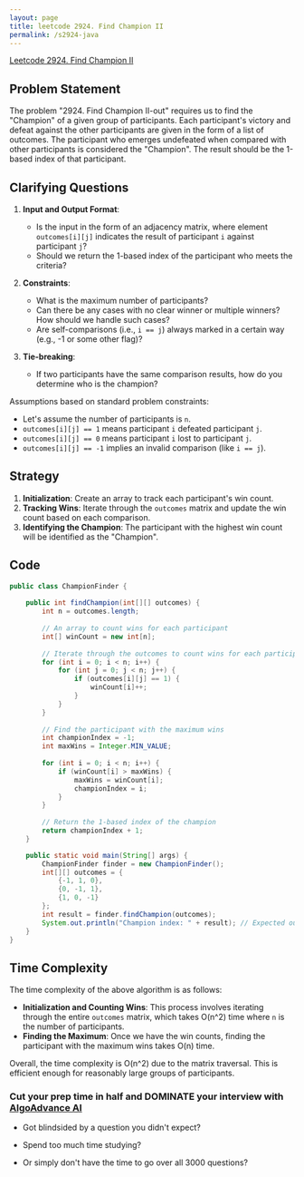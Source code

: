 ```yaml
---
layout: page
title: leetcode 2924. Find Champion II
permalink: /s2924-java
---
```

[Leetcode 2924. Find Champion II](https://algoadvance.github.io/algoadvance/l2924)
## Problem Statement

The problem "2924. Find Champion II-out" requires us to find the "Champion" of a given group of participants. Each participant's victory and defeat against the other participants are given in the form of a list of outcomes. The participant who emerges undefeated when compared with other participants is considered the "Champion". The result should be the 1-based index of that participant.

## Clarifying Questions

1. **Input and Output Format**: 
    - Is the input in the form of an adjacency matrix, where element `outcomes[i][j]` indicates the result of participant `i` against participant `j`?
    - Should we return the 1-based index of the participant who meets the criteria?

2. **Constraints**:
    - What is the maximum number of participants?
    - Can there be any cases with no clear winner or multiple winners? How should we handle such cases?
    - Are self-comparisons (i.e., `i == j`) always marked in a certain way (e.g., -1 or some other flag)?

3. **Tie-breaking**: 
    - If two participants have the same comparison results, how do you determine who is the champion?

Assumptions based on standard problem constraints:
- Let's assume the number of participants is `n`.
- `outcomes[i][j] == 1` means participant `i` defeated participant `j`.
- `outcomes[i][j] == 0` means participant `i` lost to participant `j`.
- `outcomes[i][j] == -1` implies an invalid comparison (like `i == j`).

## Strategy

1. **Initialization**: Create an array to track each participant's win count.
2. **Tracking Wins**: Iterate through the `outcomes` matrix and update the win count based on each comparison.
3. **Identifying the Champion**: The participant with the highest win count will be identified as the "Champion".

## Code

```java
public class ChampionFinder {
    
    public int findChampion(int[][] outcomes) {
        int n = outcomes.length;
        
        // An array to count wins for each participant
        int[] winCount = new int[n];
        
        // Iterate through the outcomes to count wins for each participant
        for (int i = 0; i < n; i++) {
            for (int j = 0; j < n; j++) {
                if (outcomes[i][j] == 1) {
                    winCount[i]++;
                }
            }
        }
        
        // Find the participant with the maximum wins
        int championIndex = -1;
        int maxWins = Integer.MIN_VALUE;
        
        for (int i = 0; i < n; i++) {
            if (winCount[i] > maxWins) {
                maxWins = winCount[i];
                championIndex = i;
            }
        }
        
        // Return the 1-based index of the champion
        return championIndex + 1;
    }

    public static void main(String[] args) {
        ChampionFinder finder = new ChampionFinder();
        int[][] outcomes = {
            {-1, 1, 0},
            {0, -1, 1},
            {1, 0, -1}
        };
        int result = finder.findChampion(outcomes);
        System.out.println("Champion index: " + result); // Expected output is based on the outcomes array
    }
}
```

## Time Complexity

The time complexity of the above algorithm is as follows:
- **Initialization and Counting Wins**: This process involves iterating through the entire `outcomes` matrix, which takes O(n^2) time where `n` is the number of participants.
- **Finding the Maximum**: Once we have the win counts, finding the participant with the maximum wins takes O(n) time.

Overall, the time complexity is O(n^2) due to the matrix traversal. This is efficient enough for reasonably large groups of participants.


### Cut your prep time in half and DOMINATE your interview with [AlgoAdvance AI](https://algoAdvance.com)

- Got blindsided by a question you didn't expect?

- Spend too much time studying?

- Or simply don't have the time to go over all 3000 questions?

